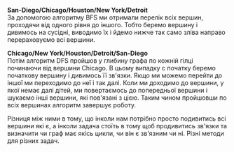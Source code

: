 **San-Diego/Chicago/Houston/New York/Detroit**  
За допомогою алгоритму BFS ми отримали перелік всіх вершин, проходячи від одного рівня до іншого. Тобто беремо вершину і дивимось на сусідні, виводимо їх і йдемо нижче так само зліва направо перераховуємо всі вершини.

**Chicago/New York/Houston/Detroit/San-Diego**  
Потім алгоритм DFS пройшов у глибину графа по кожній гілці починаючи від вершини Chicago. В цьому випадку с початку беремо початкову вершину і дивимось її зв'язки. Якщо ми можемо перейти до іншої ми переходимо до неї і так далі. Коли ми доходимо до вершини, у якої немає далі дітей, ми повертаємось до попередньої вершини і шукаємо інші вершини, які пов'язані з цією. Таким чином пройшовши по всіх вершинах алгоритм завершує роботу.

Різниця між ними в тому, що інколи нам потрібно просто подивитись всі вершини які є, а інколи задача стоїть в тому щоб продивитись зв'язки та визначити чи граф має якісь цикли, чи він є зв'язним чи ні. Різні методи для різних задач.
